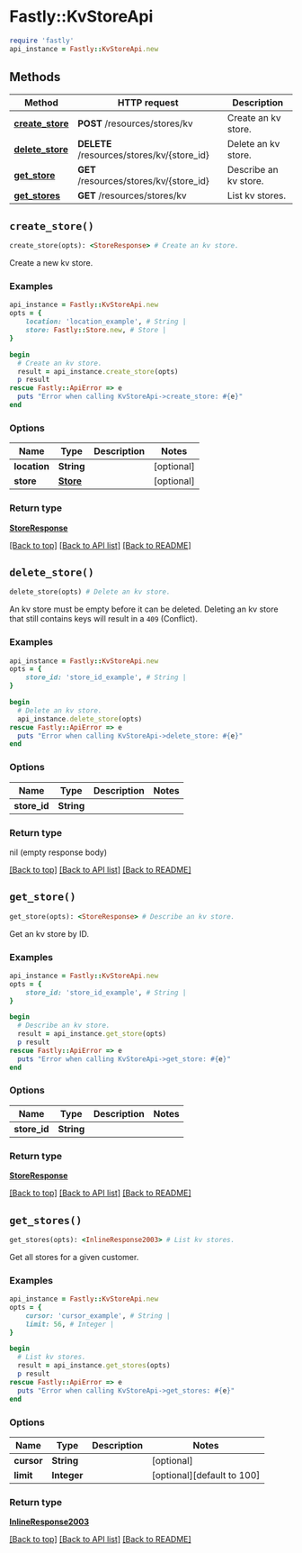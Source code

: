 # Fastly::KvStoreApi


```ruby
require 'fastly'
api_instance = Fastly::KvStoreApi.new
```

## Methods

| Method | HTTP request | Description |
| ------ | ------------ | ----------- |
| [**create_store**](KvStoreApi.md#create_store) | **POST** /resources/stores/kv | Create an kv store. |
| [**delete_store**](KvStoreApi.md#delete_store) | **DELETE** /resources/stores/kv/{store_id} | Delete an kv store. |
| [**get_store**](KvStoreApi.md#get_store) | **GET** /resources/stores/kv/{store_id} | Describe an kv store. |
| [**get_stores**](KvStoreApi.md#get_stores) | **GET** /resources/stores/kv | List kv stores. |


## `create_store()`

```ruby
create_store(opts): <StoreResponse> # Create an kv store.
```

Create a new kv store.

### Examples

```ruby
api_instance = Fastly::KvStoreApi.new
opts = {
    location: 'location_example', # String | 
    store: Fastly::Store.new, # Store | 
}

begin
  # Create an kv store.
  result = api_instance.create_store(opts)
  p result
rescue Fastly::ApiError => e
  puts "Error when calling KvStoreApi->create_store: #{e}"
end
```

### Options

| Name | Type | Description | Notes |
| ---- | ---- | ----------- | ----- |
| **location** | **String** |  | [optional] |
| **store** | [**Store**](Store.md) |  | [optional] |

### Return type

[**StoreResponse**](StoreResponse.md)

[[Back to top]](#) [[Back to API list]](../../README.md#endpoints)
[[Back to README]](../../README.md)
## `delete_store()`

```ruby
delete_store(opts) # Delete an kv store.
```

An kv store must be empty before it can be deleted.  Deleting an kv store that still contains keys will result in a `409` (Conflict).

### Examples

```ruby
api_instance = Fastly::KvStoreApi.new
opts = {
    store_id: 'store_id_example', # String | 
}

begin
  # Delete an kv store.
  api_instance.delete_store(opts)
rescue Fastly::ApiError => e
  puts "Error when calling KvStoreApi->delete_store: #{e}"
end
```

### Options

| Name | Type | Description | Notes |
| ---- | ---- | ----------- | ----- |
| **store_id** | **String** |  |  |

### Return type

nil (empty response body)

[[Back to top]](#) [[Back to API list]](../../README.md#endpoints)
[[Back to README]](../../README.md)
## `get_store()`

```ruby
get_store(opts): <StoreResponse> # Describe an kv store.
```

Get an kv store by ID.

### Examples

```ruby
api_instance = Fastly::KvStoreApi.new
opts = {
    store_id: 'store_id_example', # String | 
}

begin
  # Describe an kv store.
  result = api_instance.get_store(opts)
  p result
rescue Fastly::ApiError => e
  puts "Error when calling KvStoreApi->get_store: #{e}"
end
```

### Options

| Name | Type | Description | Notes |
| ---- | ---- | ----------- | ----- |
| **store_id** | **String** |  |  |

### Return type

[**StoreResponse**](StoreResponse.md)

[[Back to top]](#) [[Back to API list]](../../README.md#endpoints)
[[Back to README]](../../README.md)
## `get_stores()`

```ruby
get_stores(opts): <InlineResponse2003> # List kv stores.
```

Get all stores for a given customer.

### Examples

```ruby
api_instance = Fastly::KvStoreApi.new
opts = {
    cursor: 'cursor_example', # String | 
    limit: 56, # Integer | 
}

begin
  # List kv stores.
  result = api_instance.get_stores(opts)
  p result
rescue Fastly::ApiError => e
  puts "Error when calling KvStoreApi->get_stores: #{e}"
end
```

### Options

| Name | Type | Description | Notes |
| ---- | ---- | ----------- | ----- |
| **cursor** | **String** |  | [optional] |
| **limit** | **Integer** |  | [optional][default to 100] |

### Return type

[**InlineResponse2003**](InlineResponse2003.md)

[[Back to top]](#) [[Back to API list]](../../README.md#endpoints)
[[Back to README]](../../README.md)
